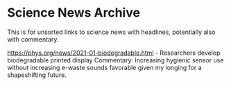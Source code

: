 # Science News Archive

This is for unsorted links to science news with headlines, potentially also with commentary.

https://phys.org/news/2021-01-biodegradable.html - Researchers develop biodegradable printed display
Commentary:  Increasing hygienic sensor use without increasing e-waste sounds favorable given my longing for a shapeshifting future.
